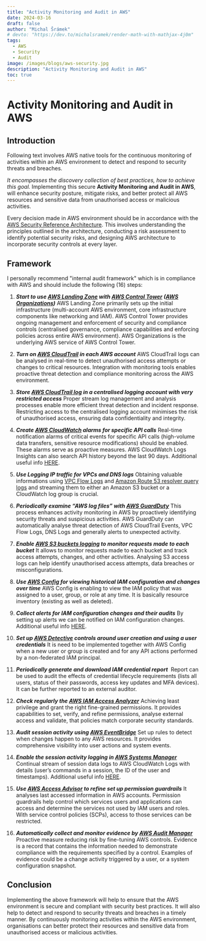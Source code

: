 ```yaml
---
title: "Activity Monitoring and Audit in AWS"
date: 2024-03-16
draft: false
author: "Michal Šrámek"
# devto: "https://dev.to/michalsramek/render-math-with-mathjax-4j0m"
tags:
  - AWS
  - Security
  - Audit
image: /images/blogs/aws-security.jpg
description: "Activity Monitoring and Audit in AWS"
toc: true
---
```


# Activity Monitoring and Audit in AWS

## Introduction
Following text involves AWS native tools for the continuous monitoring of activities within an AWS environment to detect and respond to security threats and breaches. 

*It encompasses the discovery collection of best practices, how to achieve this goal.* Implementing this secure **Activity Monitoring and Audit in AWS**, will enhance security posture, mitigate risks, and better protect all AWS resources and sensitive data from unauthorised access or malicious activities.

Every decision made in AWS environment should be in accordance with the [AWS Security Reference Architecture](https://docs.aws.amazon.com/prescriptive-guidance/latest/security-reference-architecture/architecture.html). This involves understanding the principles outlined in the architecture, conducting a risk assessment to identify potential security risks, and designing AWS architecture to incorporate security controls at every layer. 

## Framework

I personally recommend "internal audit framework" which is in compliance with AWS and should include the following (16) steps:

1. ***Start to use [AWS Landing Zone](https://docs.aws.amazon.com/prescriptive-guidance/latest/migration-aws-environment/understanding-landing-zones.html) with [AWS Control Tower](https://digitalcloud.training/what-is-aws-control-tower/) ([AWS Organizations](https://docs.aws.amazon.com/organizations/latest/userguide/orgs_introduction.html))***
AWS Landing Zone primarily sets up the initial infrastructure (multi-account AWS environment, core infrastructure components like networking and IAM). AWS Control Tower provides ongoing management and enforcement of security and compliance controls (centralised governance, compliance capabilities and enforcing policies across entire AWS environment). AWS Organizations is the underlying AWS service of AWS Control Tower.


1. ***Turn on [AWS CloudTrail](https://docs.aws.amazon.com/awscloudtrail/latest/userguide/cloudtrail-user-guide.html) in each AWS account***
AWS CloudTrail logs can be analysed in real-time to detect unauthorised access attempts or changes to critical resources. Integration with monitoring tools enables proactive threat detection and compliance monitoring across the AWS environment.

1. ***Store [AWS CloudTrail log](https://docs.aws.amazon.com/awscloudtrail/latest/userguide/cloudtrail-log-file-examples.html) in a centralised logging account with very restricted access***
Proper stream log management and analysis processes enable more efficient threat detection and incident response. Restricting access to the centralised logging account minimises the risk of unauthorised access, ensuring data confidentiality and integrity. 

1. ***Create [AWS CloudWatch](https://docs.aws.amazon.com/AmazonCloudWatch/latest/monitoring/cloudwatch_architecture.html) alarms for specific API calls***
Real-time notification alarms of critical events for specific API calls (high-volume data transfers, sensitive resource modifications) should be enabled. These alarms serve as proactive measures. AWS CloudWatch Logs Insights can also search API history beyond the last 90 days. Additional useful info [HERE](https://medium.com/free-code-camp/how-to-auto-create-cloudwatch-alarms-for-apis-with-cloudwatch-events-and-lambda-b128920857aa).

1. ***Use Logging IP traffic for VPCs and DNS logs***
Obtaining valuable informations using [VPC Flow Logs](https://docs.aws.amazon.com/vpc/latest/userguide/flow-logs.html) and [Amazon Route 53 resolver query logs](https://docs.aws.amazon.com/Route53/latest/DeveloperGuide/resolver-query-logs.html) and streaming them to either an Amazon S3 bucket or a CloudWatch log group is crucial.

1. ***Periodically examine “AWS log files” with [AWS GuardDuty](https://docs.aws.amazon.com/guardduty/latest/ug/what-is-guardduty.html)***
This process enhances activity monitoring in AWS by proactively identifying security threats and suspicious activities. AWS GuardDuty can automatically analyse threat detection of AWS CloudTrail Events, VPC Flow Logs, DNS Logs and generally alerts to unexpected activity.

1. ***Enable [AWS S3 buckets logging](https://docs.aws.amazon.com/AmazonS3/latest/userguide/logging-with-S3.html) to monitor requests made to each bucket***
It allows to monitor requests made to each bucket and track access attempts, changes, and other activities. Analysing S3 access logs can help identify unauthorised access attempts, data breaches or misconfigurations.

1. ***Use [AWS Config](https://docs.aws.amazon.com/appconfig/latest/userguide/what-is-appconfig.html) for viewing historical IAM configuration and changes over time***
AWS Config is enabling to view the IAM policy that was assigned to a user, group, or role at any time. It is basically resource inventory (existing as well as deleted).

1. ***Collect alerts for IAM configuration changes and their audits***
By setting up alerts we can be notified on IAM configuration changes. Additional useful info [HERE](https://aws.amazon.com/blogs/security/how-to-receive-alerts-when-your-iam-configuration-changes/).

1. ***Set up [AWS Detective](https://docs.aws.amazon.com/detective/latest/adminguide/what-is-detective.html) controls around user creation and using a user credentials***
It is need to be implemented together with AWS Config when a new user or group is created and for any API actions performed by a non-federated IAM principal.

1. ***Periodically generate and download IAM credential report*** 
Report can be used to audit the effects of credential lifecycle requirements (lists all users,  status of their passwords, access key updates and MFA devices). It can be further reported to an external auditor.

1. ***Check regularly the [AWS IAM Access Analyzer](https://docs.aws.amazon.com/IAM/latest/UserGuide/what-is-access-analyzer.html)***
Achieving least privilege and grant the right fine-grained permissions. It provides capabilities to set, verify, and refine permissions, analyse external access and validate, that policies match corporate security standards.

1. ***Audit session activity using [AWS EventBridge](https://docs.aws.amazon.com/eventbridge/latest/userguide/eb-what-is.html)***
Set up rules to detect when changes happen to any AWS resources. It provides comprehensive visibility into user actions and system events.

1. ***Enable the session activity logging in [AWS Systems Manager](https://docs.aws.amazon.com/systems-manager/latest/userguide/what-is-systems-manager.html)***
Continual stream of session data logs to AWS CloudWatch Logs with details (user’s commands in a session, the ID of the user and timestamps). Additional useful info [HERE](https://aws.amazon.com/blogs/security/how-to-record-ssh-sessions-established-through-a-bastion-host/).

1. ***Use [AWS Access Advisor](https://docs.aws.amazon.com/IAM/latest/UserGuide/access_policies_access-advisor.html) to refine set up permission guardrails***
It analyses last accessed information in AWS accounts. Permission guardrails help control which services users and applications can access and determine the services not used by IAM users and roles. With service control policies (SCPs), access to those services can be restricted.

1. ***Automatically collect and monitor evidence by [AWS Audit Manager](https://docs.aws.amazon.com/audit-manager/latest/userguide/what-is.html)***
Proactive measure reducing risk by fine-tuning AWS controls. Evidence is a record that contains the information needed to demonstrate compliance with the requirements specified by a control. Examples of evidence could be a change activity triggered by a user, or a system configuration snapshot.

## Conclusion
Implementing the above framework will help to ensure that the AWS environment is secure and compliant with security best practices. It will also help to detect and respond to security threats and breaches in a timely manner. By continuously monitoring activities within the AWS environment, organisations can better protect their resources and sensitive data from unauthorised access or malicious activities.